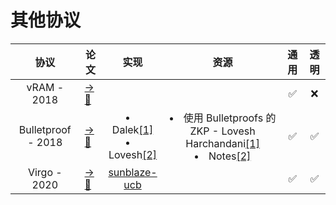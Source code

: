 # 其他协议

|协议|论文|实现|资源|通用|透明|
|:---:|---|:---:|:---:|:---:|:---:|
|vRAM - 2018|[→📝](https://ieeexplore.ieee.org/stamp/stamp.jsp?tp=&arnumber=8418645)| | |✅|❌|
|Bulletproof - 2018|[→📝](https://ieeexplore.ieee.org/stamp/stamp.jsp?tp=&arnumber=8418611)|<li>Dalek[[1]](https://github.com/dalek-cryptography/bulletproofs)</li><li>Lovesh[[2]](https://github.com/lovesh/bulletproofs-r1cs-gadgets)</li>|<li>使用 Bulletproofs 的ZKP - Lovesh Harchandani[[1]](https://medium.com/coinmonks/zero-knowledge-proofs-using-bulletproofs-4a8e2579fc82)</li><li>Notes[[2]](https://github.com/AdamISZ/from0k2bp/blob/master/from0k2bp.pdf)</li>|✅|✅|
|Virgo - 2020|[→📝](https://ieeexplore.ieee.org/stamp/stamp.jsp?tp=&arnumber=9152704)|[sunblaze-ucb](https://github.com/sunblaze-ucb/Virgo)| |✅|✅|
